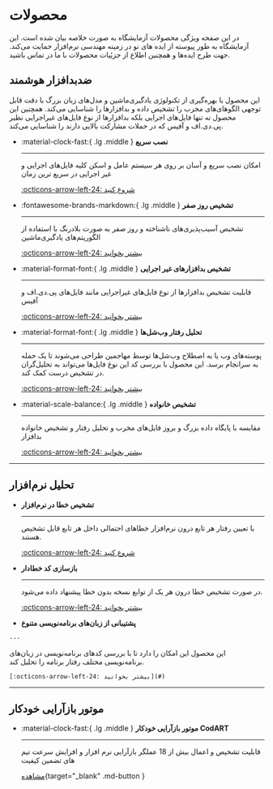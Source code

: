 # محصولات
در این صفحه ویژگی محصولات آزمایشگاه به صورت خلاصه بیان شده است. این آزمایشگاه به طور پیوسته از ایده های نو در زمینه مهندسی نرم‌افزار حمایت می‌کند. جهت طرح ایده‌ها و همچنین اطلاع از جزیٔیات محصولات با ما در تماس باشید.
## ضدبدافزار هوشمند
 این محصول با بهره‌گیری از تکنولوژی یادگیری‌ماشین و مدل‌های زبان بزرگ با دقت قابل توجهی الگوهای‌های مخرب را تشخیص داده و بدافزارها را شناسایی می‌کند. همچنین این محصول نه تنها فایل‌های اجرایی بلکه بدافزارها از نوع فایل‌های غیراجرایی نظیر پی.دی.اف و آفیس که در حملات مشارکت بالایی دارند را شناسایی می‌کند.
<div class="grid cards" markdown>

-   :material-clock-fast:{ .lg .middle } __نصب سریع__

    ---

    امکان نصب سریع و آسان بر روی هر سیستم عامل و اسکن کلیه فایل‌های اجرایی و غیر اجرایی در سریع ترین زمان

    [:octicons-arrow-left-24: شروع کنید](#)

-   :fontawesome-brands-markdown:{ .lg .middle } __تشخیص روز صفر__

    ---

    تشخیص آسیب‌پذیری‌های ناشناخته و روز صفر به صورت بلادرنگ با استفاده از الگوریتم‌های یادگیری‌ماشین

    [:octicons-arrow-left-24: بیشتر بخوانید](#)

-   :material-format-font:{ .lg .middle } __تشخیص بدافزارهای غیر اجرایی__

    ---

    قابلیت تشخیص بدافزارها از نوع فایل‌های غیراجرایی مانند فایل‌های پی.دی.اف و آفیس 

    [:octicons-arrow-left-24: بیشتر بخوانید](#)

-   :material-format-font:{ .lg .middle } __تحلیل رفتار وب‌شل‌ها__

    ---

    پوسته‌های وب یا به اصطلاح وب‌شل‌ها توسط مهاجمین طراحی می‌شوند تا یک حمله به سرانجام برسد. این محصول با بررسی کد این نوع فایل‌ها می‌تواند به تحلیل‌گران در تشخیص درست کمک کند.

    [:octicons-arrow-left-24: بیشتر بخوانید](#)
    
-   :material-scale-balance:{ .lg .middle } __تشخیص خانواده__

    ---

    مقایسه با پایگاه داده بزرگ و بروز فایل‌های مخرب و تحلیل رفتار و تشخیص خانواده بدافزار

    [:octicons-arrow-left-24: بیشتر بخوانید](#)

</div>


---
## تحلیل نرم‌افزار

<div class="grid cards" markdown>

- __تشخیص خطا در نرم‌افزار__

    ---

    با تعیین رفتار هر تابع درون نرم‌افزار خطاهای احتمالی داخل هر تابع قابل تشخیص هستند.

    [:octicons-arrow-left-24: شروع کنید](#)

- __بازسازی کد خطادار__

    ---

    در صورت تشخیص خطا درون هر یک از توابع نسخه بدون خطا پیشنهاد داده می‌شود.

    [:octicons-arrow-left-24: بیشتر بخوانید](#)

-    __پشتیبانی از زبان‌های برنامه‌نویسی متنوع__

    ---
این محصول این امکان را دارد تا با بررسی کدهای برنامه‌نویسی در زبان‌های برنامه‌نویسی مختلف رفتار برنامه را تحلیل کند.
    

    [:octicons-arrow-left-24: بیشتر بخوانید](#)


</div>


---

## موتور بازآرایی خودکار

<div class="grid cards" markdown>

-   :material-clock-fast:{ .lg .middle } __موتور بازآرایی خودکار CodART__

    ---
    
    قابلیت تشخیص و اعمال بیش از 18 عملگر بازآرایی نرم افزار و افزایش سرعت تیم های تضمین کیفیت 

    [مشاهده](  https://m-zakeri.github.io/CodART){target="_blank" .md-button }

</div>

